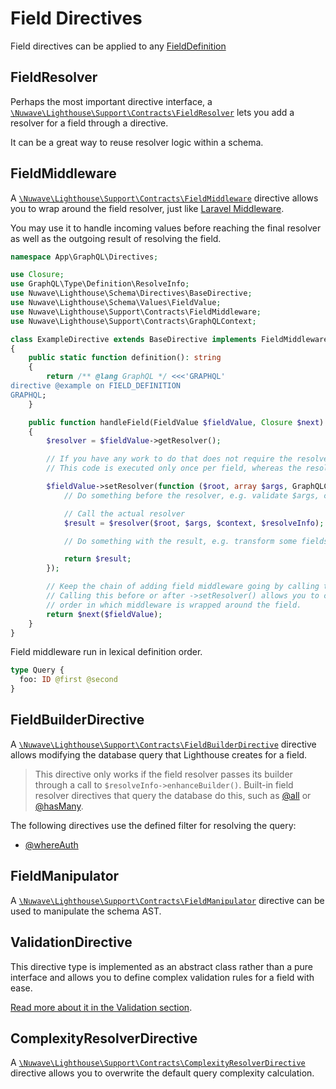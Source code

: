 # Field Directives

Field directives can be applied to any [FieldDefinition](https://graphql.github.io/graphql-spec/June2018/#FieldDefinition)

## FieldResolver

Perhaps the most important directive interface, a [`\Nuwave\Lighthouse\Support\Contracts\FieldResolver`](https://github.com/nuwave/lighthouse/tree/master/src/Support/Contracts/FieldResolver.php)
lets you add a resolver for a field through a directive.

It can be a great way to reuse resolver logic within a schema.

## FieldMiddleware

A [`\Nuwave\Lighthouse\Support\Contracts\FieldMiddleware`](https://github.com/nuwave/lighthouse/tree/master/src/Support/Contracts/FieldMiddleware.php) directive allows you
to wrap around the field resolver, just like [Laravel Middleware](https://laravel.com/docs/middleware).

You may use it to handle incoming values before reaching the final resolver
as well as the outgoing result of resolving the field.

```php
namespace App\GraphQL\Directives;

use Closure;
use GraphQL\Type\Definition\ResolveInfo;
use Nuwave\Lighthouse\Schema\Directives\BaseDirective;
use Nuwave\Lighthouse\Schema\Values\FieldValue;
use Nuwave\Lighthouse\Support\Contracts\FieldMiddleware;
use Nuwave\Lighthouse\Support\Contracts\GraphQLContext;

class ExampleDirective extends BaseDirective implements FieldMiddleware
{
    public static function definition(): string
    {
        return /** @lang GraphQL */ <<<'GRAPHQL'
directive @example on FIELD_DEFINITION
GRAPHQL;
    }

    public function handleField(FieldValue $fieldValue, Closure $next): FieldValue
    {
        $resolver = $fieldValue->getResolver();

        // If you have any work to do that does not require the resolver arguments, do it here.
        // This code is executed only once per field, whereas the resolver can be called often.

        $fieldValue->setResolver(function ($root, array $args, GraphQLContext $context, ResolveInfo $resolveInfo) use ($resolver) {
            // Do something before the resolver, e.g. validate $args, check authentication

            // Call the actual resolver
            $result = $resolver($root, $args, $context, $resolveInfo);

            // Do something with the result, e.g. transform some fields

            return $result;
        });

        // Keep the chain of adding field middleware going by calling the next handler.
        // Calling this before or after ->setResolver() allows you to control the
        // order in which middleware is wrapped around the field.
        return $next($fieldValue);
    }
}
```

Field middleware run in lexical definition order.

```graphql
type Query {
  foo: ID @first @second
}
```

## FieldBuilderDirective

A [`\Nuwave\Lighthouse\Support\Contracts\FieldBuilderDirective`](https://github.com/nuwave/lighthouse/blob/master/src/Support/Contracts/FieldBuilderDirective.php)
directive allows modifying the database query that Lighthouse creates for a field.

> This directive only works if the field resolver passes its builder through a call to `$resolveInfo->enhanceBuilder()`.
> Built-in field resolver directives that query the database do this, such as [@all](../api-reference/directives.md#all) or [@hasMany](../api-reference/directives.md#hasmany).

The following directives use the defined filter for resolving the query:

- [@whereAuth](../api-reference/directives.md#whereauth)

## FieldManipulator

A [`\Nuwave\Lighthouse\Support\Contracts\FieldManipulator`](https://github.com/nuwave/lighthouse/tree/master/src/Support/Contracts/FieldManipulator.php)
directive can be used to manipulate the schema AST.

## ValidationDirective

This directive type is implemented as an abstract class rather than a pure interface and allows
you to define complex validation rules for a field with ease.

[Read more about it in the Validation section](../security/validation.md#validate-fields).

## ComplexityResolverDirective

A [`\Nuwave\Lighthouse\Support\Contracts\ComplexityResolverDirective`](https://github.com/nuwave/lighthouse/tree/master/src/Support/Contracts/ComplexityResolverDirective.php)
directive allows you to overwrite the default query complexity calculation.
